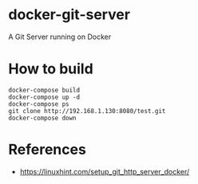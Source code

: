 # docker-git-server

A Git Server running on Docker

# How to build

```
docker-compose build
docker-compose up -d
docker-compose ps
git clone http://192.168.1.130:8080/test.git
docker-compose down
```

# References

- https://linuxhint.com/setup_git_http_server_docker/
